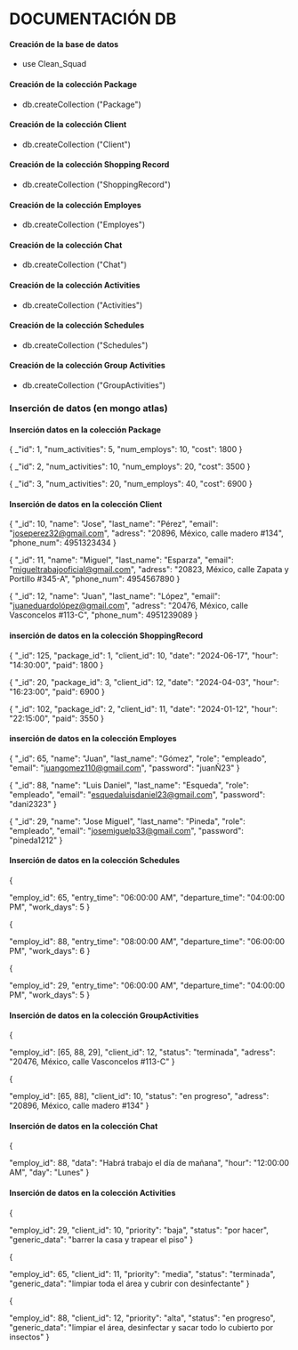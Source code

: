 # DOCUMENTACIÓN DB

#### Creación de la base de datos

* use Clean_Squad

  
#### Creación de la colección Package

* db.createCollection ("Package")



#### Creación de la colección Client

* db.createCollection ("Client")



#### Creación de la colección Shopping Record

* db.createCollection ("ShoppingRecord")
  

#### Creación de la colección Employes

* db.createCollection ("Employes")
  

#### Creación de la colección Chat

* db.createCollection ("Chat")
  

#### Creación de la colección Activities

* db.createCollection ("Activities")
  

#### Creación de la colección Schedules

* db.createCollection ("Schedules")
  

#### Creación de la colección Group Activities

* db.createCollection ("GroupActivities")


### Inserción de datos (en mongo atlas)


#### Inserción datos en la colección Package

{
  _"id": 1,
  "num_activities": 5,
  "num_employs": 10,
  "cost": 1800
}

{
  _"id": 2,
  "num_activities": 10,
  "num_employs": 20,
  "cost": 3500
}

{
  _"id": 3,
  "num_activities": 20,
  "num_employs": 40,
  "cost": 6900
}


#### Inserción de datos en la colección Client

{
  "_id": 10,
  "name": "Jose",
  "last_name": "Pérez",
  "email": "joseperez32@gmail.com",
  "adress": "20896, México, calle madero #134",
  "phone_num": 4951323434
}

{
  "_id": 11,
  "name": "Miguel",
  "last_name": "Esparza",
  "email": "migueltrabajooficial@gmail.com",
  "adress": "20823, México, calle Zapata y Portillo #345-A",
  "phone_num": 4954567890
}

{
  "_id": 12,
  "name": "Juan",
  "last_name": "López",
  "email": "juaneduardolópez@gmail.com",
  "adress": "20476, México, calle Vasconcelos #113-C",
  "phone_num": 4951239089
}


#### inserción de datos en la colección ShoppingRecord

{
  "_id": 125,
  "package_id": 1,
  "client_id": 10,
  "date": "2024-06-17",
  "hour": "14:30:00",
  "paid": 1800
}

{
  "_id": 20,
  "package_id": 3,
  "client_id": 12,
  "date": "2024-04-03",
  "hour": "16:23:00",
  "paid": 6900
}

{
  "_id": 102,
  "package_id": 2,
  "client_id": 11,
  "date": "2024-01-12",
  "hour": "22:15:00",
  "paid": 3550
}


#### inserción de datos en la colección Employes

{
  "_id": 65,
  "name": "Juan",
  "last_name": "Gómez",
  "role": "empleado",
  "email": "juangomez110@gmail.com",
  "password": "juanÑ23"
}

{
  "_id": 88,
  "name": "Luis Daniel",
  "last_name": "Esqueda",
  "role": "empleado",
  "email": "esquedaluisdaniel23@gmail.com",
  "password": "dani2323"
}

{
  "_id": 29,
  "name": "Jose Miguel",
  "last_name": "Pineda",
  "role": "empleado",
  "email": "josemiguelp33@gmail.com",
  "password": "pineda1212"
}


#### Inserción de datos en la colección Schedules

{

  "employ_id": 65,
  "entry_time": "06:00:00 AM",
  "departure_time": "04:00:00 PM",
  "work_days": 5
}

{

  "employ_id": 88,
  "entry_time": "08:00:00 AM",
  "departure_time": "06:00:00 PM",
  "work_days": 6
}

{

  "employ_id": 29,
  "entry_time": "06:00:00 AM",
  "departure_time": "04:00:00 PM",
  "work_days": 5
}


#### Inserción de datos en la colección GroupActivities

{

  "employ_id": [65, 88, 29],
  "client_id": 12,
  "status": "terminada",
  "adress": "20476, México, calle Vasconcelos #113-C"
}

{

  "employ_id": [65, 88],
  "client_id": 10,
  "status": "en progreso",
  "adress": "20896, México, calle madero #134"
}


#### Inserción de datos en la colección Chat

{

  "employ_id": 88,
  "data": "Habrá trabajo el día de mañana",
  "hour": "12:00:00 AM",
  "day": "Lunes"
}


#### Inserción de datos en la colección Activities

{

  "employ_id": 29,
  "client_id": 10,
  "priority": "baja",
  "status": "por hacer",
  "generic_data": "barrer la casa y trapear el piso"
}

{

  "employ_id": 65,
  "client_id": 11,
  "priority": "media",
  "status": "terminada",
  "generic_data": "limpiar toda el área y cubrir con desinfectante"
}

{

  "employ_id": 88,
  "client_id": 12,
  "priority": "alta",
  "status": "en progreso",
  "generic_data": "limpiar el área, desinfectar y sacar todo lo cubierto por insectos"
}

